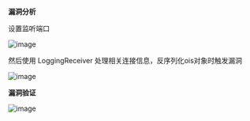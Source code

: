 **漏洞分析**

设置监听端口

![image](https://user-images.githubusercontent.com/55024146/165812050-49b13eb6-d3b7-47b3-9ca3-906c19891226.png)

然后使用 LoggingReceiver 处理相关连接信息，反序列化ois对象时触发漏洞

![image](https://user-images.githubusercontent.com/55024146/165812417-bc91774f-4916-42e6-89e0-bf1e6959870c.png)


**漏洞验证**

![image](https://user-images.githubusercontent.com/55024146/165812930-73c69adf-7dab-4556-b894-cc64fe056818.png)

